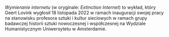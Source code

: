 *Wymieranie internetu* (w oryginale: *Extinction Internet*) to wykład, który Geert Lovink wygłosił 18 listopada 2022 w ramach inauguracji swojej pracy na stanowisku profesora sztuki i kultur sieciowych w ramach grupy badawczej historii sztuki nowoczesnej i współczesnej na Wydziale Humanistycznym Uniwersytetu w Amsterdamie. 
